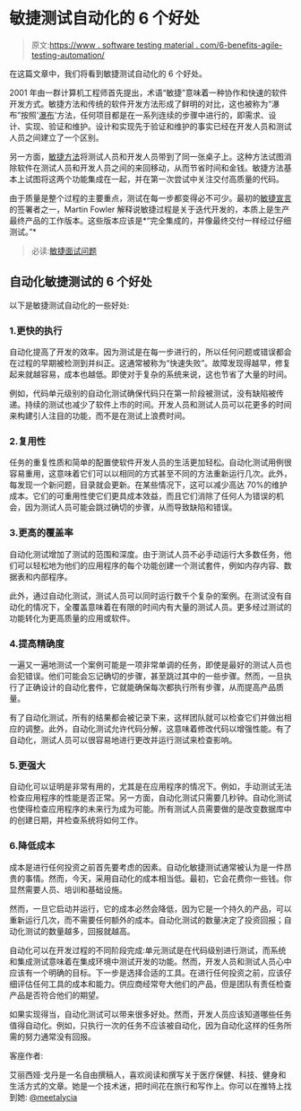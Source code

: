 # 敏捷测试自动化的 6 个好处

> 原文:[https://www . software testing material . com/6-benefits-agile-testing-automation/](https://www.softwaretestingmaterial.com/6-benefits-agile-testing-automation/)

在这篇文章中，我们将看到敏捷测试自动化的 6 个好处。

2001 年由一群计算机工程师首先提出，术语“敏捷”意味着一种协作和快速的软件开发方式。敏捷方法和传统的软件开发方法形成了鲜明的对比，这也被称为“瀑布”按照'[瀑布](https://www.softwaretestingmaterial.com/waterfall-model-in-sdlc/)'方法，任何项目都是在一系列连续的步骤中进行的，即需求、设计、实现、验证和维护。设计和实现先于验证和维护的事实已经在开发人员和测试人员之间建立了一个区别。

另一方面，[敏捷方法](https://www.softwaretestingmaterial.com/agile-scrum-methodology/)将测试人员和开发人员带到了同一张桌子上。这种方法试图消除软件在测试人员和开发人员之间的来回移动，从而节省时间和金钱。敏捷方法基本上试图将这两个功能集成在一起，并在第一次尝试中关注交付高质量的代码。

由于质量是整个过程的主要重点，测试在每一步都变得必不可少。最初的[敏捷宣言](http://agilemanifesto.org/authors.html)的签署者之一，Martin Fowler 解释说敏捷过程是关于迭代开发的，本质上是生产最终产品的工作版本。这些版本应该是*“完全集成的，并像最终交付一样经过仔细测试。”*

> 必读:[敏捷面试问题](https://www.softwaretestingmaterial.com/agile-testing-interview-questions/)

## 自动化敏捷测试的 6 个好处

以下是敏捷测试自动化的一些好处:

### 1.更快的执行

自动化提高了开发的效率。因为测试是在每一步进行的，所以任何问题或错误都会在过程的早期被检测到并纠正。这通常被称为“快速失败”。故障发现得越早，修复起来就越容易，成本也越低。即使对于复杂的系统来说，这也节省了大量的时间。

例如，代码单元级别的自动化测试确保代码只在第一阶段被测试，没有缺陷被传递。持续的测试也减少了软件上市的时间。开发人员和测试人员可以花更多的时间来构建引人注目的功能，而不是在测试上浪费时间。

### 2.复用性

任务的重复性质和简单的配置使软件开发人员的生活更加轻松。自动化测试用例很容易重用，这意味着它们可以以相同的方式甚至不同的方法重新运行几次。此外，每发现一个新问题，目录就会更新。在某些情况下，这可以减少高达 70%的维护成本。它们的可重用性使它们更具成本效益，而且它们消除了任何人为错误的机会，因为测试人员可能会跳过确切的步骤，从而导致缺陷和错误。

### 3.更高的覆盖率

自动化测试增加了测试的范围和深度。由于测试人员不必手动运行大多数任务，他们可以轻松地为他们的应用程序的每个功能创建一个测试套件，例如内存内容、数据表和内部程序。

此外，通过自动化测试，测试人员可以同时运行数千个复杂的案例。在测试没有自动化的情况下，全覆盖意味着在有限的时间内有大量的测试人员。更多经过测试的功能转化为更高质量的应用或软件。

### 4.提高精确度

一遍又一遍地测试一个案例可能是一项非常单调的任务，即使是最好的测试人员也会犯错误。他们可能会忘记确切的步骤，甚至跳过其中的一些步骤。然而，一旦执行了正确设计的自动化套件，它就能确保每次都执行所有步骤，从而提高产品质量。

有了自动化测试，所有的结果都会被记录下来，这样团队就可以检查它们并做出相应的调整。此外，自动化测试允许代码分解，这意味着修改代码以增强性能。有了自动化，测试人员可以很容易地进行更改并运行测试来检查影响。

### 5.更强大

自动化可以证明是非常有用的，尤其是在应用程序的情况下。例如，手动测试无法检查应用程序的性能是否正常。另一方面，自动化测试只需要几秒钟。自动化测试也使得检查应用程序的未来行为成为可能。所有测试人员需要做的是改变数据库中的创建日期，并检查系统将如何工作。

### 6.降低成本

成本是进行任何投资之前首先要考虑的因素。自动化敏捷测试通常被认为是一件昂贵的事情。然而，今天，采用自动化的成本相当低。最初，它会花费你一些钱。你显然需要人员、培训和基础设施。

然而，一旦它启动并运行，它的成本必然会降低，因为它是一个持久的产品，可以重新运行几次，而不需要任何额外的成本。自动化测试的数量决定了投资回报；自动化测试的数量越多，回报就越高。

自动化可以在开发过程的不同阶段完成:单元测试是在代码级别进行测试，而系统和集成测试意味着在集成环境中测试开发的功能。然而，开发人员和测试人员心中应该有一个明确的目标。下一步是选择合适的工具。在进行任何投资之前，应该仔细评估任何工具的成本和能力。供应商经常夸大他们的产品，但是团队有责任检查产品是否符合他们的期望。

如果实现得当，自动化测试可以带来很多好处。然而，开发人员应该知道哪些任务值得自动化。例如，只执行一次的任务不应该被自动化，因为自动化这样的任务所需的努力通常没有回报。

客座作者:

艾丽西娅·戈丹是一名自由撰稿人，喜欢阅读和撰写关于医疗保健、科技、健身和生活方式的文章。她是一个技术迷，把时间花在旅行和写作上。你可以在推特上找到她: [@meetalycia](https://twitter.com/meetalycia)
